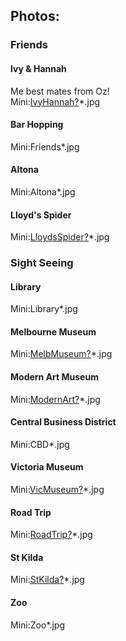 <div id="wikitext">

Photos:
-------

### Friends

#### Ivy & Hannah

Me best mates from Oz!\
Mini:<span
class="wikiword">[IvyHannah](http://wiki.tamouse.org?n=Gallery.IvyHannah?action=edit)[?](http://wiki.tamouse.org?n=Gallery.IvyHannah?action=edit)</span>\*.jpg

<div class="vspace">

</div>

#### Bar Hopping

Mini:Friends\*.jpg

<div class="vspace">

</div>

#### Altona

Mini:Altona\*.jpg

<div class="vspace">

</div>

#### Lloyd's Spider

Mini:<span
class="wikiword">[LloydsSpider](http://wiki.tamouse.org?n=Gallery.LloydsSpider?action=edit)[?](http://wiki.tamouse.org?n=Gallery.LloydsSpider?action=edit)</span>\*.jpg

<div class="vspace">

</div>

### Sight Seeing

#### Library

Mini:Library\*.jpg

<div class="vspace">

</div>

#### Melbourne Museum

Mini:<span
class="wikiword">[MelbMuseum](http://wiki.tamouse.org?n=Gallery.MelbMuseum?action=edit)[?](http://wiki.tamouse.org?n=Gallery.MelbMuseum?action=edit)</span>\*.jpg

<div class="vspace">

</div>

#### Modern Art Museum

Mini:<span
class="wikiword">[ModernArt](http://wiki.tamouse.org?n=Gallery.ModernArt?action=edit)[?](http://wiki.tamouse.org?n=Gallery.ModernArt?action=edit)</span>\*.jpg

<div class="vspace">

</div>

#### Central Business District

Mini:CBD\*.jpg

<div class="vspace">

</div>

#### Victoria Museum

Mini:<span
class="wikiword">[VicMuseum](http://wiki.tamouse.org?n=Gallery.VicMuseum?action=edit)[?](http://wiki.tamouse.org?n=Gallery.VicMuseum?action=edit)</span>\*.jpg

<div class="vspace">

</div>

#### Road Trip

Mini:<span
class="wikiword">[RoadTrip](http://wiki.tamouse.org?n=Gallery.RoadTrip?action=edit)[?](http://wiki.tamouse.org?n=Gallery.RoadTrip?action=edit)</span>\*.jpg

<div class="vspace">

</div>

#### St Kilda

Mini:<span
class="wikiword">[StKilda](http://wiki.tamouse.org?n=Gallery.StKilda?action=edit)[?](http://wiki.tamouse.org?n=Gallery.StKilda?action=edit)</span>\*.jpg

<div class="vspace">

</div>

#### Zoo

Mini:Zoo\*.jpg

<div class="vspace">

</div>

<div style="display: none;">

Summary:Photos from a trip I took to Melbourne, Victoria, Australia in
2008 Parent:Gallery(.<span
class="wikiword">[HomePage](http://wiki.tamouse.org?n=Gallery.HomePage?action=print)</span>)
<span
class="wikiword">[IncludeMe](http://wiki.tamouse.org?n=Gallery.IncludeMe?action=edit)[?](http://wiki.tamouse.org?n=Gallery.IncludeMe?action=edit)</span>:[Gallery](http://wiki.tamouse.org?n=Gallery.HomePage?action=print)
Categories:[Album](http://wiki.tamouse.org?n=Category.Album) Tags:
melbourne, victoria, australia, 2008

</div>

</div>
